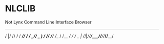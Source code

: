 # NLCLIB
Not Lynx Command Line Interface Browser

   _  __ __   _____ __    ____ ___ 
  / |/ // /  / ___// /   /  _// _ )
 /    // /__/ /__ / /__ _/ / / _  |
/_/|_//____/\___//____//___//____/ 
                                  
